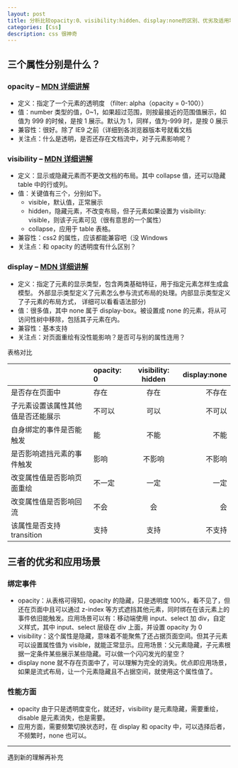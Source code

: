 ```yaml
---
layout: post
title: 分析比较opacity:0、visibility:hidden、display:none的区别、优劣及适用场景
categories: [Css]
description: css 很神奇
---
```


## 三个属性分别是什么？

### opacity – [MDN 详细讲解](https://developer.mozilla.org/zh-CN/docs/Web/CSS/opacity)

-   定义：指定了一个元素的透明度 （filter: alpha（opacity = 0-100））
-   值：number 类型的值，0~1，如果超过范围，则按最接近的范围值展示，如值为 999 的时候，是按 1 展示。默认为 1，同样，值为-999 时，是按 0 展示
-   兼容性：很好。除了 IE9 之前（详细到各浏览器版本号就看文档
-   关注点：什么是透明，是否还存在文档流中，对子元素影响呢？

### visibility – [MDN 详细讲解](https://developer.mozilla.org/zh-CN/docs/Web/CSS/visibility)

-   定义：显示或隐藏元素而不更改文档的布局。其中 collapse 值，还可以隐藏 table 中的行或列。
-   值：关键值有三个，分别如下。
    -   visible，默认值，正常展示
    -   hidden，隐藏元素，不改变布局，但子元素如果设置为 visibility: visible，则该子元素可见（很有意思的一个属性）
    -   collapse，应用于 table 表格。
-   兼容性：css2 的属性，应该都能兼容吧（没 Windows
-   关注点：和 opacity 的透明度有什么区别？

### display – [MDN 详细讲解](https://developer.mozilla.org/zh-CN/docs/Web/CSS/display#display_none)

-   定义：指定了元素的显示类型，包含两类基础特征，用于指定元素怎样生成盒模型。 外部显示类型定义了元素怎么参与流式布局的处理。内部显示类型定义了子元素的布局方式， 详细可以看看语法部分)
-   值：很多值，其中 none 属于 display-box。被设置成 none 的元素，将从可访问性树中移除，包括其子元素在内。
-   兼容性：基本支持
-   关注点：对页面重绘有没性能影响？是否可与别的属性连用？

表格对比

|                                    | opacity: 0 | visibility: hidden | display:none |
| ---------------------------------- | :--------- | :----------------: | -----------: |
| 是否存在页面中                     | 存在       |        存在        |       不存在 |
| 子元素设置该属性其他值是否还能展示 | 不可以     |        可以        |       不可以 |
| 自身绑定的事件是否能触发           | 能         |        不能        |         不能 |
| 是否影响遮挡元素的事件触发         | 影响       |       不影响       |       不影响 |
| 改变属性值是否影响页面重绘         | 不一定     |        一定        |         一定 |
| 改变属性值是否影响回流             | 不会       |         会         |           会 |
| 该属性是否支持 transition          | 支持       |        支持        |       不支持 |

## 三者的优劣和应用场景

### 绑定事件

-   opacity：从表格可得知，opacity 的隐藏，只是透明度 100%，看不见了，但还在页面中且可以通过 z-index 等方式遮挡其他元素，同时绑在在该元素上的事件依旧能触发。应用场景可以有：移动端使用 input、select 加 div，自定义样式，其中 input、select 层级在 div 上面，并设置 opacity 为 0
-   visibility：这个属性是隐藏，意味着不能聚焦了还占据页面空间。但其子元素可以设置属性值为 visible，就能正常显示。应用场景：父元素隐藏，子元素根据一定条件某些展示某些隐藏。可以做一个闪闪发光的星空？
-   display none 就不存在页面中了，可以理解为完全的消失。优点即应用场景，如果是流式布局，让一个元素隐藏且不占据空间，就使用这个属性值了。

### 性能方面

-   opacity 由于只是透明度变化，就还好，visibility 是元素隐藏，需要重绘，disable 是元素消失，也是需要。
-   应用方面，需要频繁切换状态时，在 display 和 opacity 中，可以选择后者，不频繁时，none 也可以。

---

遇到新的理解再补充

